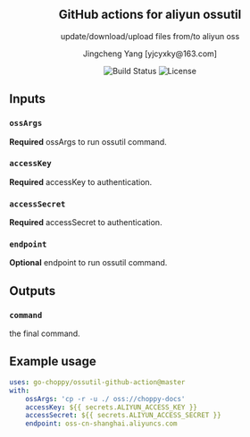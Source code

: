 <h2 align="center">GitHub actions for aliyun ossutil</h2>
<p align="center">update/download/upload files from/to aliyun oss</p>

<p align="center">Jingcheng Yang [yjcyxky@163.com]</p>

<p align="center">
<img src="https://github.com/go-choppy/ossutil-github-action/workflows/.github/workflows/test.yml/badge.svg" alt="Build Status">
<img src="https://img.shields.io/github/license/go-choppy/ossutil-github-action.svg" alt="License">
</p>

## Inputs

### `ossArgs`
**Required** ossArgs to run ossutil command.

### `accessKey`
**Required** accessKey to authentication.

### `accessSecret`
**Required** accessSecret to authentication.

### `endpoint`
**Optional** endpoint to run ossutil command.


## Outputs

### `command`
the final command.

## Example usage

```yaml
uses: go-choppy/ossutil-github-action@master
with:
    ossArgs: 'cp -r -u ./ oss://choppy-docs'
    accessKey: ${{ secrets.ALIYUN_ACCESS_KEY }}
    accessSecret: ${{ secrets.ALIYUN_ACCESS_SECRET }}
    endpoint: oss-cn-shanghai.aliyuncs.com
```
